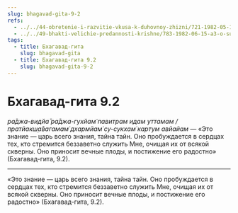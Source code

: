 ```yaml
---
slug: bhagavad-gita-9-2
refs:
  - ../../44-obretenie-i-razvitie-vkusa-k-duhovnoy-zhizni/721-1982-05-15-c3-probuzhdenie-i-razvitie-duhovnogo-vkusa.md
  - ../../49-bhakti-velichie-predannosti-krishne/783-1982-06-15-a3-o-sudbe-gyani-v-gite-bhagavatam-i-chajtanya-charitamrite-proslavlenie-bhakti-v-gite.md
tags:
  - title: Бхагавад-гита
    slug: bhagavad-gita
  - title: Бхагавад-гита 9.2
    slug: bhagavad-gita-9-2
---
```


# Бхагавад-гита 9.2

*ра̄джа-видйа̄ ра̄джа-гухйам̇ павитрам идам уттамам / пратйакш̣а̄вагамам̇ дхармйам̇ су-сукхам̇ картум авйайам* — «Это знание — царь всего знания, тайна тайн. Оно пробуждается в сердцах тех, кто стремится беззаветно служить Мне, очищая их от всякой скверны. Оно приносит вечные плоды, и постижение его радостно» (Бхагавад-гита, 9.2).

---

«Это знание — царь всего знания, тайна тайн. Оно пробуждается в сердцах тех, кто стремится беззаветно служить Мне, очищая их от всякой скверны. Оно приносит вечные плоды, и постижение его радостно» (Бхагавад-гита, 9.2).
